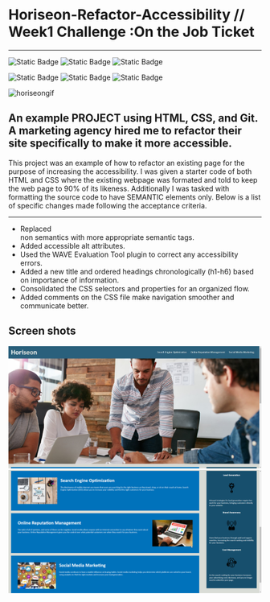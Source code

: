 
# Horiseon-Refactor-Accessibility // Week1 Challenge :On the Job Ticket


***


![Static Badge](https://img.shields.io/badge/HTML5-red?style=for-the-badge&logo=HTML5&labelColor=black)  ![Static Badge](https://img.shields.io/badge/CSS3-black?style=for-the-badge&logo=CSS3&logoColor=blue&labelColor=black&color=blue) ![Static Badge](https://img.shields.io/badge/Github-black?style=for-the-badge&logo=github&labelColor=blue) 


![Static Badge](https://img.shields.io/badge/world-black?style=flat-square&label=hello&labelColor=black&color=blue)
![Static Badge](https://img.shields.io/badge/week1-blue)
![Static Badge](https://img.shields.io/badge/Challenge1-red)



  
![horiseongif](https://github.com/sbanati/Horiseon-Refactor-Accessibility/assets/149754544/014dca29-e09e-4851-b1b2-dbde17135610)


## An example PROJECT using  HTML, CSS, and Git. A marketing agency hired me to refactor their site specifically to make it more accessible. 



<p>This project was an example of how to refactor an existing page for the purpose of increasing the accessibility.
I was given a starter code of both HTML and CSS where the existing webpage was formated and told to keep the web page to 
90% of its likeness. Additionally I was tasked with formatting the source code to have SEMANTIC elements only. Below is a 
list of specific changes made following the acceptance criteria. </p>

***

* Replaced <div> non semantics with more appropriate semantic tags. 
* Added accessible alt attributes.
* Used the WAVE Evaluation Tool plugin to correct any accessibility errors. 
* Added a new title and ordered headings chronologically (h1-h6) based on importance of information.
* Consolidated the CSS selectors and properties for an organized flow.
* Added comments on the CSS file make navigation smoother and communicate better.






## Screen shots 
<img src="screenshot-1.PNG.png">
<img src="screenshot-2.PNG.png">





